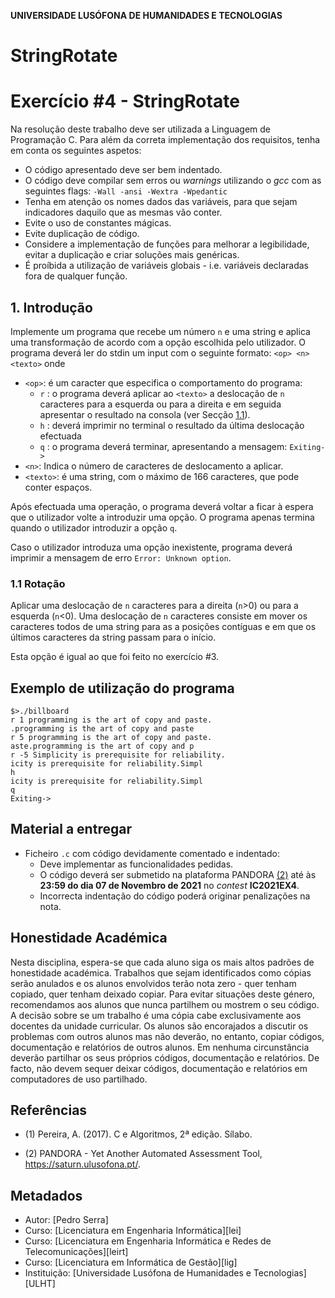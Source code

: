 **UNIVERSIDADE LUSÓFONA DE HUMANIDADES E TECNOLOGIAS**

# StringRotate

# Exercício #4 - StringRotate

Na resolução deste trabalho deve ser utilizada a Linguagem de Programação C. Para além da correta implementação dos requisitos, tenha em conta os seguintes aspetos:
- O código apresentado deve ser bem indentado. 
- O código deve compilar sem erros ou *warnings* utilizando o *gcc* com as seguintes flags:
 `-Wall -ansi -Wextra -Wpedantic`
- Tenha em atenção os nomes dados das variáveis, para que sejam indicadores daquilo que as mesmas vão conter.
- Evite o uso de constantes mágicas. 
- Evite duplicação de código. 
- Considere a implementação de funções para melhorar a legibilidade, evitar a duplicação e criar soluções mais genéricas.
- É proíbida a utilização de variáveis globais - i.e. variáveis declaradas fora de qualquer função.


## 1. Introdução

Implemente um programa que recebe um número `n` e uma string e aplica uma transformação de acordo com a opção escolhida pelo utilizador. O programa deverá ler do stdin um input com o seguinte formato:
`<op> <n> <texto>`
onde

* `<op>`: é um caracter que especifica o comportamento do programa:
   - `r` : o programa deverá aplicar ao `<texto>` a deslocação de `n` caracteres para a esquerda ou para a direita e em seguida apresentar o resultado na consola (ver Secção [1.1](#rot)).
   - `h` : deverá imprimir no terminal o resultado da última deslocação efectuada
   - `q` : o programa deverá terminar, apresentando a mensagem: `Exiting->`
* `<n>`: Indica o número de caracteres de deslocamento a aplicar.
* `<texto>`: é uma string, com o máximo de 166 caracteres, que pode conter espaços.

Após efectuada uma operação, o programa deverá voltar a ficar à espera que o utilizador volte a introduzir uma opção. O programa apenas termina quando o utilizador introduzir a opção `q`.

Caso o utilizador introduza uma opção inexistente, programa deverá imprimir a mensagem de erro `Error: Unknown option`. 

### 1.1 Rotação<a name="rot"></a>

Aplicar uma deslocação de `n` caracteres para a direita (`n`>0) ou para a esquerda (`n`<0). Uma deslocação de `n` caracteres consiste em mover os caracteres todos de uma string para as a posições contíguas e em que os últimos caracteres da string passam para o início.

Esta opção é igual ao que foi feito no exercício #3.

## Exemplo de utilização do programa
```shell_session
$>./billboard
r 1 programming is the art of copy and paste.
.programming is the art of copy and paste
r 5 programming is the art of copy and paste.
aste.programming is the art of copy and p
r -5 Simplicity is prerequisite for reliability.
icity is prerequisite for reliability.Simpl
h
icity is prerequisite for reliability.Simpl
q
Exiting->
```

## Material a entregar

* Ficheiro `.c` com código devidamente comentado e indentado:
    - Deve implementar as funcionalidades pedidas.
    - O código deverá ser submetido na plataforma PANDORA [(2)](#ref2) até às **23:59 do dia 07 de Novembro de 2021** no *contest* **IC2021EX4**.
    - Incorrecta indentação do código poderá originar penalizações na nota.
 
## Honestidade Académica

Nesta disciplina, espera-se que cada aluno siga os mais altos padrões de honestidade académica. Trabalhos que sejam identificados como cópias serão anulados e os alunos envolvidos terão nota zero - quer tenham copiado, quer tenham deixado copiar.
Para evitar situações deste género, recomendamos aos alunos que nunca partilhem ou mostrem o seu código.
A decisão sobre se um trabalho é uma cópia cabe exclusivamente aos docentes da unidade curricular.
Os alunos são encorajados a discutir os problemas com outros alunos mas não deverão, no entanto, copiar códigos, documentação e relatórios de outros alunos. Em nenhuma circunstância deverão partilhar os seus próprios códigos, documentação e relatórios. De facto, não devem sequer deixar códigos, documentação e relatórios em computadores de uso partilhado.

## Referências

<a name="ref1"></a>

* (1) Pereira, A. (2017). C e Algoritmos, 2ª edição. Sílabo.

<a name="ref2"></a>

* (2)  PANDORA - Yet Another Automated Assessment Tool, https://saturn.ulusofona.pt/.

## Metadados

* Autor: [Pedro Serra]
* Curso:  [Licenciatura em Engenharia Informática][lei]
* Curso:  [Licenciatura em Engenharia Informática e Redes de Telecomunicações][leirt]
* Curso:  [Licenciatura em Informática de Gestão][lig]
* Instituição: [Universidade Lusófona de Humanidades e Tecnologias][ULHT]
